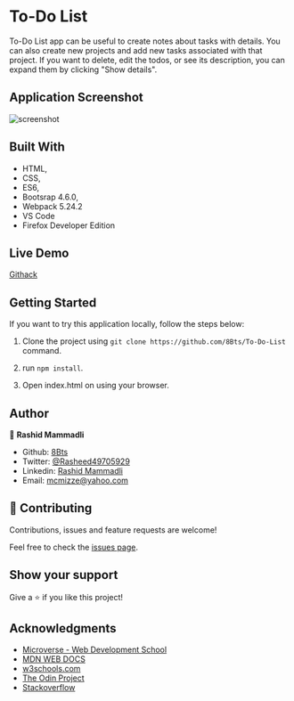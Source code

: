 # To-Do List

To-Do List app can be useful to create notes about tasks with details. You can also create new projects and add new tasks associated with that project. If you want to delete, edit the todos, or see its description, you can expand them by clicking "Show details".

## Application Screenshot
![screenshot](screenshots/screenshot.png)

## Built With

- HTML,
- CSS,
- ES6,
- Bootsrap 4.6.0,
- Webpack 5.24.2
- VS Code
- Firefox Developer Edition

## Live Demo

[Githack](https://raw.githack.com/8Bts/To-Do-List/main-app/dist/index.html)

## Getting Started

  If you want to try this application locally, follow the steps below:

  1. Clone the project using `git clone https://github.com/8Bts/To-Do-List` command.

  2. run `npm install`.

  3. Open index.html on using your browser.

## Author

👤 **Rashid Mammadli**

- Github: [8Bts](https://github.com/8Bts)
- Twitter: [@Rasheed49705929](https://twitter.com/Rasheed49705929)
- Linkedin: [Rashid Mammadli](https://www.linkedin.com/in/rashidmammadli/)
- Email: mcmizze@yahoo.com


## 🤝 Contributing

Contributions, issues and feature requests are welcome!

Feel free to check the <a href="https://github.com/8Bts/To-Do-List/issues" target="_blank">issues page</a>.

## Show your support

Give a ⭐️ if you like this project!

## Acknowledgments

- [Microverse - Web Development School](https://www.microverse.org/)
- [MDN WEB DOCS](https://developer.mozilla.org/)
- <a href="https://www.w3schools.com/" target="_blank">w3schools.com</a> 
- <a href="https://www.theodinproject.com/" target="_blank">The Odin Project</a>
- <a href="https://www.stackoverflow.com/" target="_blank">Stackoverflow</a>




